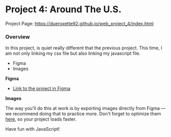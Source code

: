 # Project 4: Around The U.S.
Project Page: https://dueroxette92.github.io/web_project_4/index.html

### Overview
In this project, is quiet really different that the previous project. This time, I am not only linking my css file but also linking my javascript file. 
* Figma
* Images

**Figma**

* [Link to the project in Figma](https://www.figma.com/file/SurN1jaeEQIhuZEDMhmWWf/Sprint-4-Around-The-U.S.-desktop-mobile?node-id=0%3A1)

**Images**

The way you'll do this at work is by exporting images directly from Figma — we recommend doing that to practice more. Don't forget to optimize them [here](https://tinypng.com/), so your project loads faster. 

Have fun with JavaScript!
